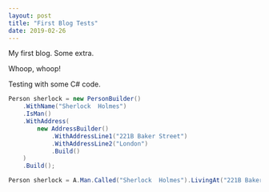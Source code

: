 ```yaml
---
layout: post
title: "First Blog Tests"
date: 2019-02-26
---
```


My first blog.
Some extra.

Whoop, whoop!

Testing with some C# code.
```csharp
Person sherlock = new PersonBuilder()
    .WithName("Sherlock  Holmes")
    .IsMan()
    .WithAddress(
        new AddressBuilder()
            .WithAddressLine1("221B Baker Street")
            .WithAddressLine2("London")
            .Build()
    )
    .Build();
```


```csharp
Person sherlock = A.Man.Called("Sherlock  Holmes").LivingAt("221B Baker Street, London");
```